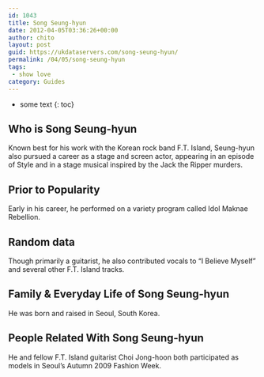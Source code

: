 ```yaml
---
id: 1043
title: Song Seung-hyun
date: 2012-04-05T03:36:26+00:00
author: chito
layout: post
guid: https://ukdataservers.com/song-seung-hyun/
permalink: /04/05/song-seung-hyun
tags:
 - show love
category: Guides
---
```


* some text
{: toc}
          
          
## Who is  Song Seung-hyun
                  
                  
                  
Known best for his work with the Korean rock band F.T. Island, Seung-hyun also pursued a career as a stage and screen actor, appearing in an episode of Style and in a stage musical inspired by the Jack the Ripper murders.
                  
                
                
                
## Prior to Popularity 
                  
                  
                  
Early in his career, he performed on a variety program called Idol Maknae Rebellion.
                  
                
                
                
## Random data 
                  
                  
                  
Though primarily a guitarist, he also contributed vocals to &#8220;I Believe Myself&#8221; and several other F.T. Island tracks.
                  
                
                
                
## Family & Everyday Life of Song Seung-hyun
                  
                  
                  
He was born and raised in Seoul, South Korea.
                  
                
                
                
## People Related With  Song Seung-hyun
                  
                  
                  
He and fellow F.T. Island guitarist Choi Jong-hoon both participated as models in Seoul&#8217;s Autumn 2009 Fashion Week.
                  
                
              
            
          
          
          
    
    
  
